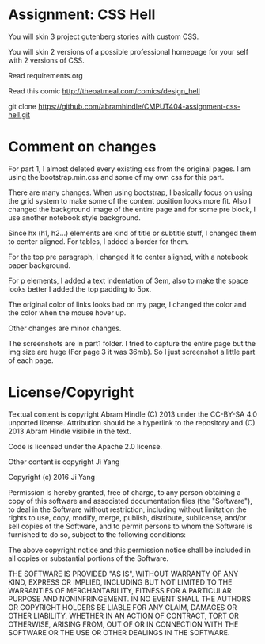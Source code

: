 Assignment: CSS Hell
====================

You will skin 3 project gutenberg stories with custom CSS.

You will skin 2 versions of a possible professional homepage for your
self with 2 versions of CSS.

Read requirements.org

Read this comic http://theoatmeal.com/comics/design_hell

git clone https://github.com/abramhindle/CMPUT404-assignment-css-hell.git

Comment on changes
====================

For part 1, I almost deleted every existing css from the original pages. I am using the bootstrap.min.css and some of my own css for this part.

There are many changes. When using bootstrap, I basically focus on using the grid system to make some of the content position looks more fit. Also I changed the background image of the entire page and for some pre block, I use another notebook style background.

Since hx (h1, h2...) elements are kind of title or subtitle stuff, I changed them to center aligned. For tables, I added a border for them.

For the top pre paragraph, I changed it to center aligned, with a notebook paper background.

For p elements, I added a text indentation of 3em, also to make the space looks better I added the top padding to 5px.

The original color of links looks bad on my page, I changed the color and the color when the mouse hover up.

Other changes are minor changes.

The screenshots are in part1 folder. I tried to capture the entire page but the img size are huge (For page 3 it was 36mb). So I just screenshot a little part of each page. 









License/Copyright
=================

Textual content is copyright Abram Hindle (C) 2013 under the CC-BY-SA
4.0 unported license. Attribution should be a hyperlink to the
repository and (C) 2013 Abram Hindle visibile in the text.

Code is licensed under the Apache 2.0 license.

Other content is copyright Ji Yang 

Copyright (c) 2016 Ji Yang

Permission is hereby granted, free of charge, to any person obtaining a copy of this software and associated documentation files (the "Software"), to deal in the Software without restriction, including without limitation the rights to use, copy, modify, merge, publish, distribute, sublicense, and/or sell copies of the Software, and to permit persons to whom the Software is furnished to do so, subject to the following conditions:

The above copyright notice and this permission notice shall be included in all copies or substantial portions of the Software.

THE SOFTWARE IS PROVIDED "AS IS", WITHOUT WARRANTY OF ANY KIND, EXPRESS OR IMPLIED, INCLUDING BUT NOT LIMITED TO THE WARRANTIES OF MERCHANTABILITY, FITNESS FOR A PARTICULAR PURPOSE AND NONINFRINGEMENT. IN NO EVENT SHALL THE AUTHORS OR COPYRIGHT HOLDERS BE LIABLE FOR ANY CLAIM, DAMAGES OR OTHER LIABILITY, WHETHER IN AN ACTION OF CONTRACT, TORT OR OTHERWISE, ARISING FROM, OUT OF OR IN CONNECTION WITH THE SOFTWARE OR THE USE OR OTHER DEALINGS IN THE SOFTWARE.

